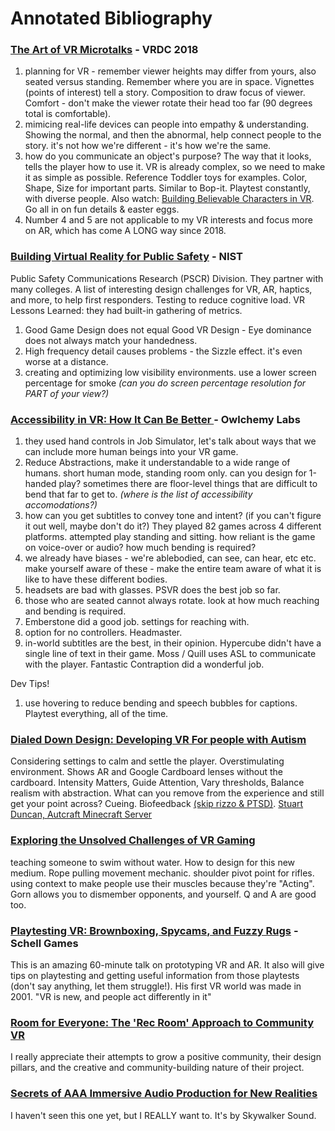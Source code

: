 # Annotated Bibliography


### [The Art of VR Microtalks](https://gdcvault.com/play/1024882/The-Art-of-VR) - VRDC 2018

1. planning for VR - remember viewer heights may differ from yours, also seated versus standing. Remember where you are in space. Vignettes (points of interest) tell a story. Composition to draw focus of viewer. Comfort - don't make the viewer rotate their head too far (90 degrees total is comfortable).
2. mimicing real-life devices can people into empathy & understanding. Showing the normal, and then the abnormal, help connect people to the story. it's not how we're different - it's how we're the same.
3. how do you communicate an object's purpose? The way that it looks, tells the player how to use it. VR is already complex, so we need to make it as simple as possible. Reference Toddler toys for examples. Color, Shape, Size for important parts. Similar to Bop-it. Playtest constantly, with diverse people. Also watch: [Building Believable Characters in VR](https://www.youtube.com/watch?v=cztvrMIome4). Go all in on fun details & easter eggs. 
4. Number 4 and 5 are not applicable to my VR interests and focus more on AR, which has come A LONG way since 2018.

### [Building Virtual Reality for Public Safety](https://gdcvault.com/play/1026918/Building-Virtual-Reality-for-Public) - NIST

Public Safety Communications Research (PSCR) Division. They partner with many colleges. A list of interesting design challenges for VR, AR, haptics, and more, to help first responders. Testing to reduce cognitive load.
VR Lessons Learned: they had built-in gathering of metrics. 
1. Good Game Design does not equal Good VR Design - Eye dominance does not always match your handedness.
1. High frequency detail causes problems - the Sizzle effect. it's even worse at a distance.
1. creating and optimizing low visibility environments. use a lower screen percentage for smoke *(can you do screen percentage resolution for PART of your view?)*

### [Accessibility in VR: How It Can Be Better ](https://gdcvault.com/play/1024865/Accessibility-in-VR-How-It) - Owlchemy Labs

1. they used hand controls in Job Simulator, let's talk about ways that we can include more human beings into your VR game.
1. Reduce Abstractions, make it understandable to a wide range of humans. short human mode, standing room only.
can you design for 1-handed play? sometimes there are floor-level things that are difficult to bend that far to get to. *(where is the list of accessibility accomodations?)*
1. how can you get subtitles to convey tone and intent? (if you can't figure it out well, maybe don't do it?)
They played 82 games across 4 different platforms. attempted play standing and sitting. how reliant is the game on voice-over or audio? how much bending is required?
1. we already have biases - we're ablebodied, can see, can hear, etc etc. make yourself aware of these - make the entire team aware of what it is like to have these different bodies.
1. headsets are bad with glasses. PSVR does the best job so far.
1. those who are seated cannot always rotate. look at how much reaching and bending is required.
1. Emberstone did a good job. settings for reaching with.
1. option for no controllers. Headmaster.
1. in-world subtitles are the best, in their opinion. Hypercube didn't have a single line of text in their game. Moss / Quill uses ASL to communicate with the player. Fantastic Contraption did a wonderful job.

Dev Tips!
1. use hovering to reduce bending and speech bubbles for captions. Playtest everything, all of the time.


### [Dialed Down Design: Developing VR For people with Autism](https://gdcvault.com/play/1024867/Dialed-Down-Design-Insights-from)
Considering settings to calm and settle the player. Overstimulating environment. Shows AR and Google Cardboard lenses without the cardboard.
Intensity Matters, Guide Attention, Vary thresholds, Balance realism with abstraction. What can you remove from the experience and still get your point across? Cueing. Biofeedback [(skip rizzo & PTSD)](https://www.youtube.com/watch?v=uWS_0XnHc_Y). [Stuart Duncan, Autcraft Minecraft Server](https://www.youtube.com/watch?v=iclWth_VvBs) 

### [Exploring the Unsolved Challenges of VR Gaming ](https://gdcvault.com/play/1024869/Exploring-the-Unsolved-Challenges-of)
teaching someone to swim without water. How to design for this new medium. Rope pulling movement mechanic. shoulder pivot point for rifles. using context to make people use their muscles because they're "Acting". Gorn allows you to dismember opponents, and yourself. Q and A are good too.

### [Playtesting VR: Brownboxing, Spycams, and Fuzzy Rugs](https://gdcvault.com/play/1024863/Playtesting-VR-Brownboxing-Spycams-and) - Schell Games

This is an amazing 60-minute talk on prototyping VR and AR. It also will give tips on playtesting and getting useful information from those playtests (don't say anything, let them struggle!). His first VR world was made in 2001. "VR is new, and people act differently in it"

### [Room for Everyone: The 'Rec Room' Approach to Community VR ](https://gdcvault.com/play/1024880/Room-for-Everyone-The-Rec)

I really appreciate their attempts to grow a positive community, their design pillars, and the creative and community-building nature of their project.

### [Secrets of AAA Immersive Audio Production for New Realities ](https://gdcvault.com/play/1024881/Secrets-of-AAA-Immersive-Audio)

I haven't seen this one yet, but I REALLY want to. It's by Skywalker Sound.